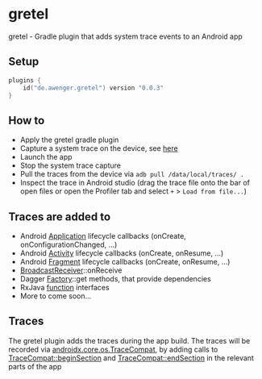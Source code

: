 # gretel
gretel - Gradle plugin that adds system trace events to an Android app

## Setup
```kt
plugins {
    id("de.awenger.gretel") version "0.0.3"
}
```

## How to
- Apply the gretel gradle plugin
- Capture a system trace on the device, see [here](https://developer.android.com/topic/performance/tracing/on-device)
- Launch the app
- Stop the system trace capture
- Pull the traces from the device via `adb pull /data/local/traces/ .`
- Inspect the trace in Android studio (drag the trace file onto the bar of open files or open the Profiler tab and select `+` > `Load from file...`)

## Traces are added to

- Android [Application](https://developer.android.com/reference/android/app/Application) lifecycle callbacks (onCreate, onConfigurationChanged, ...)
- Android [Activity](https://developer.android.com/reference/android/app/Activity) lifecycle callbacks (onCreate, onResume, ...)
- Android [Fragment](https://developer.android.com/reference/androidx/fragment/app/Fragment) lifecycle callbacks (onCreate, onResume, ...)
- [BroadcastReceiver](https://developer.android.com/reference/android/content/BroadcastReceiver)::onReceive
- Dagger [Factory](https://github.com/google/dagger/blob/c40811e71012c0838b83c3dd6b921f42332f2831/java/dagger/internal/Factory.java)::get methods, that provide dependencies
- RxJava [function](https://github.com/ReactiveX/RxJava/tree/3.x/src/main/java/io/reactivex/rxjava3/functions) interfaces
- More to come soon...

## Traces
The gretel plugin adds the traces during the app build.
The traces will be recorded via [androidx.core.os.TraceCompat](https://developer.android.com/reference/androidx/core/os/TraceCompat), by adding calls to [TraceCompat::beginSection](https://developer.android.com/reference/androidx/core/os/TraceCompat#beginSection(java.lang.String)) and [TraceCompat::endSection](https://developer.android.com/reference/androidx/core/os/TraceCompat#endSection()) in the relevant parts of the app
